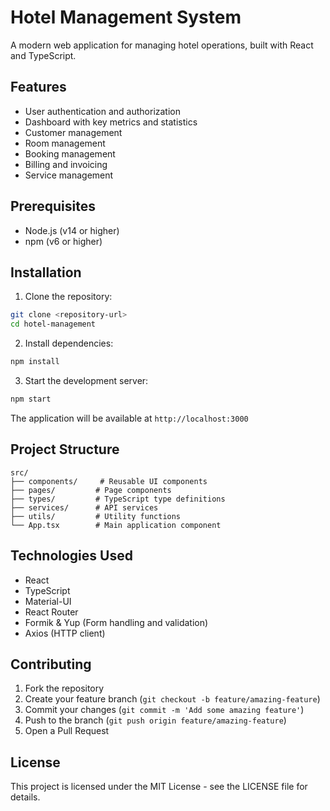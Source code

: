 # Hotel Management System

A modern web application for managing hotel operations, built with React and TypeScript.

## Features

- User authentication and authorization
- Dashboard with key metrics and statistics
- Customer management
- Room management
- Booking management
- Billing and invoicing
- Service management

## Prerequisites

- Node.js (v14 or higher)
- npm (v6 or higher)

## Installation

1. Clone the repository:

```bash
git clone <repository-url>
cd hotel-management
```

2. Install dependencies:

```bash
npm install
```

3. Start the development server:

```bash
npm start
```

The application will be available at `http://localhost:3000`

## Project Structure

```
src/
├── components/     # Reusable UI components
├── pages/         # Page components
├── types/         # TypeScript type definitions
├── services/      # API services
├── utils/         # Utility functions
└── App.tsx        # Main application component
```

## Technologies Used

- React
- TypeScript
- Material-UI
- React Router
- Formik & Yup (Form handling and validation)
- Axios (HTTP client)

## Contributing

1. Fork the repository
2. Create your feature branch (`git checkout -b feature/amazing-feature`)
3. Commit your changes (`git commit -m 'Add some amazing feature'`)
4. Push to the branch (`git push origin feature/amazing-feature`)
5. Open a Pull Request

## License

This project is licensed under the MIT License - see the LICENSE file for details.
